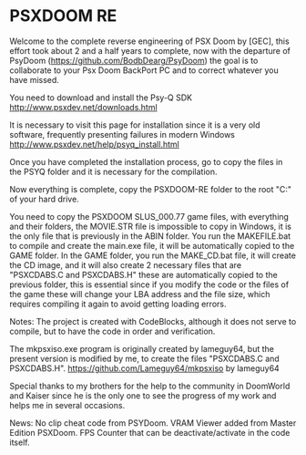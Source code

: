 # PSXDOOM RE

Welcome to the complete reverse engineering of PSX Doom by [GEC], this effort took about 2 and a half years to complete, now with the departure of PsyDoom (https://github.com/BodbDearg/PsyDoom) the goal is to collaborate to your Psx Doom BackPort PC and to correct whatever you have missed.

You need to download and install the Psy-Q SDK http://www.psxdev.net/downloads.html

It is necessary to visit this page for installation since it is a very old software, frequently presenting failures in modern Windows
http://www.psxdev.net/help/psyq_install.html

Once you have completed the installation process, go to copy the files in the PSYQ folder and it is necessary for the compilation.


Now everything is complete, copy the PSXDOOM-RE folder to the root "C:" of your hard drive.

You need to copy the PSXDOOM SLUS_000.77 game files, with everything and their folders, the MOVIE.STR file is impossible to copy in Windows, it is the only file that is previously in the ABIN folder.
You run the MAKEFILE.bat to compile and create the main.exe file, it will be automatically copied to the GAME folder.
In the GAME folder, you run the MAKE_CD.bat file, it will create the CD image, and it will also create 2 necessary files that are "PSXCDABS.C and PSXCDABS.H"
these are automatically copied to the previous folder, this is essential since if you modify the code or the files of the game these will change your LBA address and the file size, which requires compiling it again to avoid getting loading errors.


Notes:
The project is created with CodeBlocks, although it does not serve to compile, but to have the code in order and verification.

The mkpsxiso.exe program is originally created by lameguy64, but the present version is modified by me, to create the files "PSXCDABS.C and PSXCDABS.H".
https://github.com/Lameguy64/mkpsxiso by lameguy64


Special thanks to my brothers for the help to the community in DoomWorld and Kaiser since he is the only one to see the progress of my work and helps me in several occasions.

News:
No clip cheat code from PSYDoom.
VRAM Viewer added from Master Edition PSXDoom.
FPS Counter that can be deactivate/activate in the code itself.
